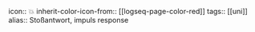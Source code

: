 icon:: 💥
inherit-color-icon-from:: [[logseq-page-color-red]]
tags:: [[uni]] 
alias:: Stoßantwort, impuls response

